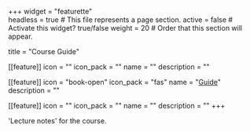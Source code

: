 +++
widget = "featurette"  
headless = true  # This file represents a page section.
active = false  # Activate this widget? true/false
weight = 20  # Order that this section will appear.

title = "Course Guide"

[[feature]]
  icon = ""
  icon_pack = ""
  name = ""
  description = ""
  
[[feature]]
  icon = "book-open"
  icon_pack = "fas"
  name = "[Guide](https://progdata-guide.netlify.com/)"
  description = ""  
  
[[feature]]
  icon = ""
  icon_pack = ""
  name = ""
  description = ""
+++

'Lecture notes' for the course.
